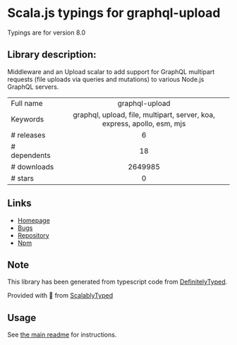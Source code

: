 
# Scala.js typings for graphql-upload

Typings are for version 8.0

## Library description:
Middleware and an Upload scalar to add support for GraphQL multipart requests (file uploads via queries and mutations) to various Node.js GraphQL servers.

|                    |                 |
| ------------------ | :-------------: |
| Full name          | graphql-upload |
| Keywords           | graphql, upload, file, multipart, server, koa, express, apollo, esm, mjs |
| # releases         | 6 |
| # dependents       | 18 |
| # downloads        | 2649985 |
| # stars            | 0 |

## Links
- [Homepage](https://github.com/jaydenseric/graphql-upload#readme)
- [Bugs](https://github.com/jaydenseric/graphql-upload/issues)
- [Repository](https://github.com/jaydenseric/graphql-upload)
- [Npm](https://www.npmjs.com/package/graphql-upload)
    


## Note
This library has been generated from typescript code from [DefinitelyTyped](https://definitelytyped.org).

Provided with :purple_heart: from [ScalablyTyped](https://github.com/oyvindberg/ScalablyTyped)

## Usage
See [the main readme](../../readme.md) for instructions.



